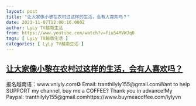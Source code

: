 ```yaml
---
layout: post
title: "让大家像小黎在农村过这样的生活，会有人喜欢吗？"
date: 2021-11-07T12:00:16.000Z
author: LyLy TV越南生活
from: https://www.youtube.com/watch?v=fiu54MVWJq0
tags: [ LyLy TV越南生活 ]
categories: [ LyLy TV越南生活 ]
---
```

<!--1636286416000-->
[让大家像小黎在农村过这样的生活，会有人喜欢吗？](https://www.youtube.com/watch?v=fiu54MVWJq0)
------

<div>
报名越南语：www.vnlyly.com✪ Email: tranthilyly155@gmail.comWant to help SUPPORT my channel, buy me a COFFEE?  Thank you in advance!My Paypal: tranthilyly155@gmail.comhttps://www.buymeacoffee.com/lylyvn
</div>
